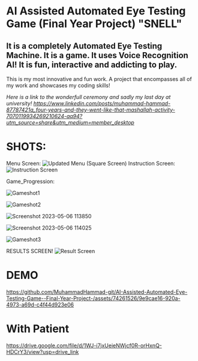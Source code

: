 # AI Assisted Automated Eye Testing Game (Final Year Project) "SNELL"
## It is a completely Automated Eye Testing Machine. It is a game. It uses Voice Recognition AI! It is fun, interactive and addicting to play.
This is my most innovative and fun work. A project that encompasses all of my work and showcases my coding skills!

*Here is a link to the wonderfull ceremony and sadly my last day at university!
https://www.linkedin.com/posts/muhammad-hammad-87787421a_four-years-and-they-went-like-that-mashallah-activity-7070119934269210624-aq94?utm_source=share&utm_medium=member_desktop*


# SHOTS:

Menu Screen:
![Updated Menu (Square Screen)](https://github.com/MuhammadHammad-git/AI-Assisted-Automated-Eye-Testing-Game--Final-Year-Project-/assets/74261526/cf8c9b5e-57ef-44d0-86c4-0b0290cc9ff5)
Instruction Screen:
![Instruction Screen](https://github.com/MuhammadHammad-git/AI-Assisted-Automated-Eye-Testing-Game--Final-Year-Project-/assets/74261526/2528545c-5295-45e9-80b4-2b4e356642b6)

Game_Progression:

![Gameshot1](https://github.com/MuhammadHammad-git/AI-Assisted-Automated-Eye-Testing-Game--Final-Year-Project-/assets/74261526/22350745-79e9-4a34-8587-99b22e9b39d1)

![Gameshot2](https://github.com/MuhammadHammad-git/AI-Assisted-Automated-Eye-Testing-Game--Final-Year-Project-/assets/74261526/3a5f3f44-8628-40c1-baee-06f380243c24)

![Screenshot 2023-05-06 113850](https://github.com/MuhammadHammad-git/AI-Assisted-Automated-Eye-Testing-Game--Final-Year-Project-/assets/74261526/8d144d37-1a4f-4e9d-a4aa-4cf887dadcce)

![Screenshot 2023-05-06 114025](https://github.com/MuhammadHammad-git/AI-Assisted-Automated-Eye-Testing-Game--Final-Year-Project-/assets/74261526/72f8cf69-1978-4795-9335-9621a9551929)

![Gameshot3](https://github.com/MuhammadHammad-git/AI-Assisted-Automated-Eye-Testing-Game--Final-Year-Project-/assets/74261526/e133b332-1bb9-4d3f-9b0f-505ecde0d827)

RESULTS SCREEN!
![Result Screen](https://github.com/MuhammadHammad-git/AI-Assisted-Automated-Eye-Testing-Game--Final-Year-Project-/assets/74261526/7973c7bc-d5e9-4bd4-9594-f496e00fade3)


# DEMO
https://github.com/MuhammadHammad-git/AI-Assisted-Automated-Eye-Testing-Game--Final-Year-Project-/assets/74261526/9e9cae16-920a-4973-a69d-c4f44d923e06

# With Patient
https://drive.google.com/file/d/1WJ-i7jxUeieNWjcf0R-orHxnQ-HDCrY3/view?usp=drive_link
